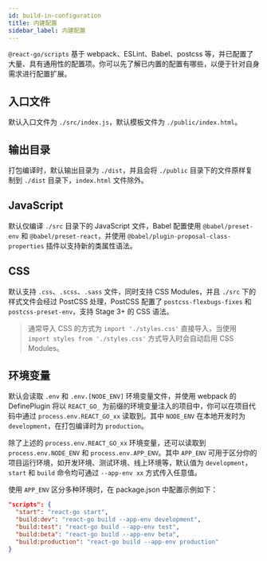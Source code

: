 ```yaml
---
id: build-in-configuration
title: 内建配置
sidebar_label: 内建配置
---
```


`@react-go/scripts` 基于 webpack、ESLint、Babel、postcss 等，并已配置了大量、具有通用性的配置项。你可以先了解已内置的配置有哪些，以便于针对自身需求进行配置扩展。

## 入口文件

默认入口文件为 `./src/index.js`，默认模板文件为 `./public/index.html`。

## 输出目录

打包编译时，默认输出目录为 `./dist`，并且会将 `./public` 目录下的文件原样复制到 `./dist` 目录下，`index.html` 文件除外。

## JavaScript

默认仅编译 `./src` 目录下的 JavaScript 文件，Babel 配置使用 `@babel/preset-env` 和 `@babel/preset-react`，并使用 `@babel/plugin-proposal-class-properties` 插件以支持新的类属性语法。

## CSS

默认支持 `.css`、`.scss`、`.sass` 文件，同时支持 CSS Modules，并且 `./src` 下的样式文件会经过 PostCSS 处理，PostCSS 配置了 `postcss-flexbugs-fixes` 和 `postcss-preset-env`，支持 Stage 3+ 的 CSS 语法。

> 通常导入 CSS 的方式为 `import './styles.css'` 直接导入，当使用 `import styles from './styles.css'` 方式导入时会自动启用 CSS Modules。

## 环境变量

默认会读取 `.env` 和 `.env.[NODE_ENV]` 环境变量文件，并使用 webpack 的 DefinePlugin 将以 `REACT_GO_` 为前缀的环境变量注入的项目中，你可以在项目代码中通过 `process.env.REACT_GO_xx` 读取到。其中 `NODE_ENV` 在本地开发时为 `development`，在打包编译时为 `production`。

除了上述的 `process.env.REACT_GO_xx` 环境变量，还可以读取到 `process.env.NODE_ENV` 和 `process.env.APP_ENV`。其中 `APP_ENV` 可用于区分你的项目运行环境，如开发环境、测试环境、线上环境等，默认值为 `development`，`start` 和 `build` 命令均可通过 `--app-env xx` 方式传入任意值。

使用 `APP_ENV` 区分多种环境时，在 package.json 中配置示例如下：

```json
"scripts": {
  "start": "react-go start",
  "build:dev": "react-go build --app-env development",
  "build:test": "react-go build --app-env test",
  "build:beta": "react-go build --app-env beta",
  "build:production": "react-go build --app-env production"
}
```
